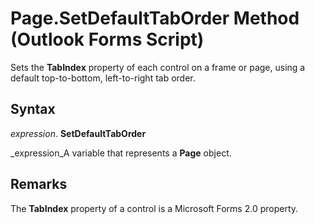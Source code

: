 
# Page.SetDefaultTabOrder Method (Outlook Forms Script)

Sets the  **TabIndex** property of each control on a frame or page, using a default top-to-bottom, left-to-right tab order.


## Syntax

 _expression_. **SetDefaultTabOrder**

 _expression_A variable that represents a  **Page** object.


## Remarks

The  **TabIndex** property of a control is a Microsoft Forms 2.0 property.

